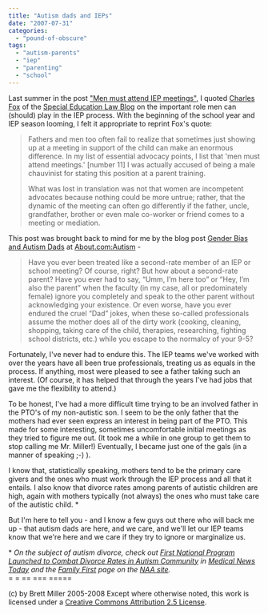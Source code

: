 ```yaml
---
title: "Autism dads and IEPs"
date: "2007-07-31"
categories: 
  - "pound-of-obscure"
tags: 
  - "autism-parents"
  - "iep"
  - "parenting"
  - "school"
---
```


Last summer in the post ["Men must attend IEP meetings"](http://29marbles.blogspot.com/2006/06/men-must-attend-iep-meetings.html), I quoted [Charles Fox](http://specialedlaw.blogs.com/charles_fox/) of the [Special Education Law Blog](http://specialedlaw.blogs.com/home/) on the important role men can (should) play in the IEP process. With the beginning of the school year and IEP season looming, I felt it appropriate to reprint Fox's quote:  

> Fathers and men too often fail to realize that sometimes just showing up at a meeting in support of the child can make an enormous difference. In my list of essential advocacy points, I list that 'men must attend meetings.' \[number 11\] I was actually accused of being a male chauvinist for stating this position at a parent training.  
>   
> What was lost in translation was not that women are incompetent advocates because nothing could be more untrue; rather, that the dynamic of the meeting can often go differently if the father, uncle, grandfather, brother or even male co-worker or friend comes to a meeting or mediation.

This post was brought back to mind for me by the blog post [Gender Bias and Autism Dads](http://autism.about.com/b/a/257898.htm) at [About.com:Autism](http://autism.about.com/) -

> Have you ever been treated like a second-rate member of an IEP or school meeting? Of course, right? But how about a second-rate parent? Have you ever had to say, “Umm, I’m here too” or “Hey, I’m also the parent” when the faculty (in my case, all or predominately female) ignore you completely and speak to the other parent without acknowledging your existence. Or even worse, have you ever endured the cruel “Dad” jokes, when these so-called professionals assume the mother does all of the dirty work (cooking, cleaning, shopping, taking care of the child, therapies, researching, fighting school districts, etc.) while you escape to the normalcy of your 9-5?

Fortunately, I've never had to endure this. The IEP teams we've worked with over the years have all been true professionals, treating us as equals in the process. If anything, most were pleased to see a father taking such an interest. (Of course, it has helped that through the years I've had jobs that gave me the flexibility to attend.)  
  
To be honest, I've had a more difficult time trying to be an involved father in the PTO's of my non-autistic son. I seem to be the only father that the mothers had ever seen express an interest in being part of the PTO. This made for some interesting, sometimes uncomfortable initial meetings as they tried to figure me out. (It took me a while in one group to get them to stop calling me Mr. Miller!) Eventually, I became just one of the gals (in a manner of speaking ;-) ).  
  
I know that, statistically speaking, mothers tend to be the primary care givers and the ones who must work through the IEP process and all that it entails. I also know that divorce rates among parents of autistic children are high, again with mothers typically (not always) the ones who must take care of the autistic child. \*  
  
But I'm here to tell you - and I know a few guys out there who will back me up - that autism dads are here, and we care, and we'll let our IEP teams know that we're here and we care if they try to ignore or marginalize us.  
  
\* _On the subject of autism divorce, check out [First National Program Launched to Combat Divorce Rates in Autism Community](http://www.medicalnewstoday.com/articles/74029.php) in [Medical News Today](http://www.medicalnewstoday.com) and the [Family First](http://www.nationalautismassociation.org/familyfirst.php) page on the [NAA site](http://www.nationalautismassociation.org)._  
\= = == === =====

(c) by Brett Miller 2005-2008 Except where otherwise noted, this work is licensed under a [Creative Commons Attribution 2.5 License](http://creativecommons.org/licenses/by/2.5/).
